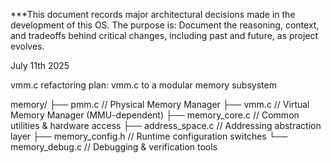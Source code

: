***This document records major architectural decisions made in the development of this OS. The purpose is: Document the reasoning, context, and tradeoffs behind critical changes, including past and future, as project evolves.

July 11th 2025

vmm.c refactoring plan: vmm.c to a modular memory subsystem

memory/
├── pmm.c              // Physical Memory Manager
├── vmm.c              // Virtual Memory Manager (MMU-dependent)
├── memory_core.c      // Common utilities & hardware access
├── address_space.c    // Addressing abstraction layer
├── memory_config.h    // Runtime configuration switches
└── memory_debug.c     // Debugging & verification tools

